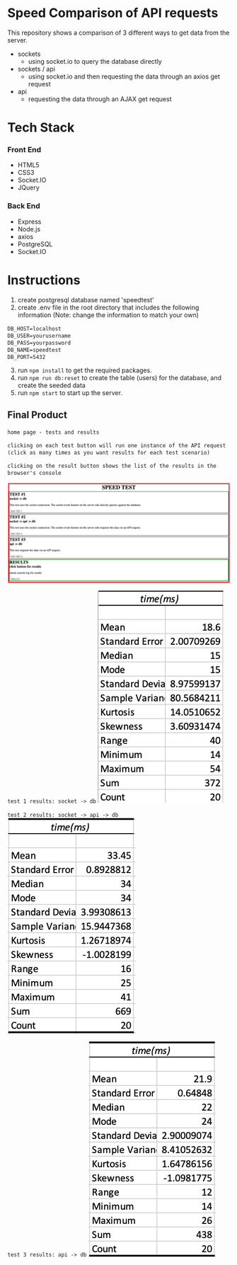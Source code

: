# Speed Comparison of API requests

This repository shows a comparison of 3 different ways to get data from the server.

- sockets
  - using socket.io to query the database directly
- sockets / api
  - using socket.io and then requesting the data through an axios get request
- api
  - requesting the data through an AJAX get request

# Tech Stack

### Front End

- HTML5
- CSS3
- Socket.IO
- JQuery

### Back End

- Express
- Node.js
- axios
- PostgreSQL
- Socket.IO

# Instructions

1. create postgresql database named 'speedtest'
2. create .env file in the root directory that includes the following information (Note: change the information to match your own)

```
DB_HOST=localhost
DB_USER=yourusername
DB_PASS=yourpassword
DB_NAME=speedtest
DB_PORT=5432
```

3. run `npm install` to get the required packages.
4. run `npm run db:reset` to create the table (users) for the database, and create the seeded data
5. run `npm start` to start up the server.

## Final Product

`home page - tests and results`

```
clicking on each test button will run one instance of the API request (click as many times as you want results for each test scenario)
```

```
clicking on the result button shows the list of the results in the browser's console
```

!["homepage"](./docs/homepage.png)

`test 1 results: socket -> db`
!["test 1 results"](./docs/test1.png)

`test 2 results: socket -> api -> db`
!["test 2 results"](./docs/test2.png)

`test 3 results: api -> db`
!["test 3 results"](./docs/test3.png)
